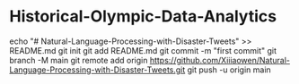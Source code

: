 # Historical-Olympic-Data-Analytics

echo "# Natural-Language-Processing-with-Disaster-Tweets" >> README.md
git init
git add README.md
git commit -m "first commit"
git branch -M main
git remote add origin https://github.com/Xiiiaowen/Natural-Language-Processing-with-Disaster-Tweets.git
git push -u origin main
